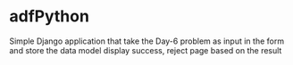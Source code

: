 # adfPython

Simple Django application that take the Day-6 problem as input in the form and store the data model display success, reject page based on the result
